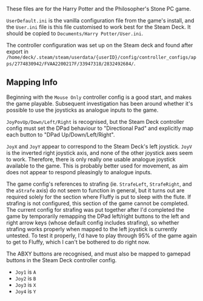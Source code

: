 These files are for the Harry Potter and the Philosopher's Stone PC game.

`UserDefault.ini` is the vanilla configuration file from the game's install, and the `User.ini` file is this file customised to work best for the Steam Deck. It should be copied to `Documents/Harry Potter/User.ini`.

The controller configuration was set up on the Steam deck and found after export in `/home/deck/.steam/steam/userdata/{userID}/config/controller_configs/apps/2774830942/FVAA2200217F/33947318/2832492684/`.

## Mapping Info

Beginning with the `Mouse Only` controller config is a good start, and makes the game playable. Subsequent investigation has been around whether it's possible to use the joysticks as analogue inputs to the game.

`JoyPovUp/Down/Left/Right` is recognised, but the Steam Deck controller config must set the DPad behaviour to "Directional Pad" and explicitly map each button to "DPad Up/Down/Left/Right".

`JoyX` and `JoyY` appear to correspond to the Steam Deck's left joystick. `JoyV` is the inverted right joystick axis, and none of the other joystick axes seem to work. Therefore, there is only really one usable analogue joystick available to the game. This is probably better used for movement, as aim does not appear to respond pleasingly to analogue inputs.

The game config's references to strafing (ie. `StrafeLeft`, `StrafeRight`, and the `aStrafe` axis) do not seem to function in general, but it turns out are required solely for the section where Fluffy is put to sleep with the flute. If strafing is not configured, this section of the game cannot be completed. The current config for strafing was put together after I'd completed the game by temporarily remapping the DPad left/right buttons to the left and right arrow keys (whose default config includes strafing), so whether strafing works properly when mapped to the left joystick is currently untested. To test it properly, I'd have to play through 95% of the game again to get to Fluffy, which I can't be bothered to do right now.

The ABXY buttons are recognised, and must also be mapped to gamepad buttons in the Steam Deck controller config.

* `Joy1` is `A`
* `Joy2` is `B`
* `Joy3` is `X`
* `Joy4` is `Y`
